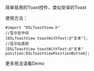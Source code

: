 简单易用的Toast控件，类似安卓的Toast

使用方法：

```
#import "DSLToastView.h"
//显示在中间
[DSLToastView toastWithText:@"文本"]; 
//显示在底部
[DSLToastView toastWithText:@"文本" position:DSLToastViewPositionBottom];
```
更多用法请看Demo

